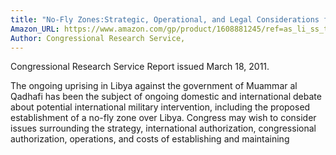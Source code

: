 ```yaml
---
title: "No-Fly Zones:Strategic, Operational, and Legal Considerations for Congress"
Amazon_URL: https://www.amazon.com/gp/product/1608881245/ref=as_li_ss_tl?ie=UTF8&linkCode=ll1&tag=internetbo00a-20
Author: Congressional Research Service,
---
```

Congressional Research Service Report issued March 18, 2011.<p>

The ongoing uprising in Libya against the government of Muammar al Qadhafi has been the subject of ongoing domestic and international debate about potential international military intervention, including the proposed establishment of a no-fly zone over Libya. Congress may wish to consider issues surrounding the strategy, international authorization, congressional authorization, operations, and costs of establishing and maintaining 